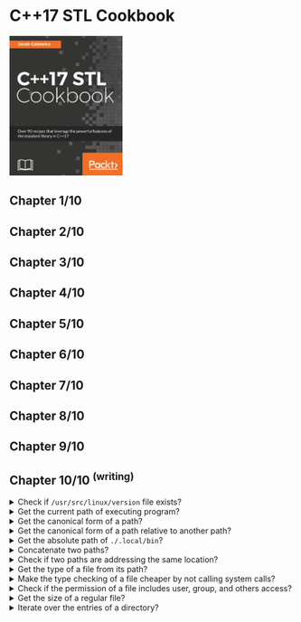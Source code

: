 # C++17 STL Cookbook
<img src="../../../covers/9781787120495.jpg" width="200"/>

## Chapter 1/10
## Chapter 2/10
## Chapter 3/10
## Chapter 4/10
## Chapter 5/10
## Chapter 6/10
## Chapter 7/10
## Chapter 8/10
## Chapter 9/10
## Chapter 10/10 <sup>(writing)</sup>

<details>
<summary>Check if <code>/usr/src/linux/version</code> file exists?</summary>

> **Description**
>
> ```cpp
> #include <filesystem>
>
> int main()
> {
>     try
>     {
>         std::filesystem::path version_path{"/usr/src/linux/version"}; // throws std::bad_alloc
>
>         if (std::filesystem::exists(version_path)) // throws std::system_error
>         {
>             // ...
>         }
>     }
>     catch (std::system_error const& exp)
>     {
>         std::cerr << "file operation error: " << exp.what() << std::endl;
>     }
>     catch (std::bad_alloc const& exp)
>     {
>         std::cerr << "path could not be allocated: " << exp.what() << std::endl;
>     }
> }
> ``````
>
> ---
> **Resources**
> - C++17 STL Cookbook - Chapter 10
>
> ---
> **References**
> ---
</details>

<details>
<summary>Get the current path of executing program?</summary>

> ```cpp
> #include <iostream>
> #include <filesystem>
>
> int main()
> {
>     try
>     {
>         std::filesystem::path working_directory{std::filesystem::current_path()};
>         std::cout << working_directory << std::endl;
>     }
>     catch (std::filesystem::filesystem_error const& exp)
>     {
>         std::cerr << exp.what() << std::endl;
>     }
> }
> ``````
>
> ---
> **Resources**
> - C++17 STL Cookbook - Chapter 10
> ---
> **References**
> ---
</details>

<details>
<summary>Get the canonical form of a path?</summary>

> **Description**
>
> `std::filesystem::canonical()` throws a `std::filesystem_error` type
> exception if the path we want to canonicalize does not exist.
>
> ```cpp
> #include <iostream>
> #include <exception>
> #include <filesystem>
>
> int main()
> {
>     try
>     {
>         std::filesystem::path relative_path{"/usr/././lib/../include"};
>         std::filesystem::path canonical_path{std::filesystem::canonical(relative_path)};
>         std::cout << canonical_path << std::endl;
>     }
>     catch (std::filesystem::filesystem_error const& exp)
>     {
>         std::cerr << exp.what() << std::endl;
>     }
>     catch (std::bad_alloc const& exp)
>     {
>         std::cerr << exp.what() << std::endl;
>     }
> }
> ``````
>
> ---
> **Resources**
> - C++17 STL Cookbook - Chapter 10
>
> ---
> **References**
> ---
</details>

<details>
<summary>Get the canonical form of a path relative to another path?</summary>

> **Description**
>
> `std::filesystem::canonical()` accepts a path as an optional second argument.
>
> ```cpp
> path canonical(path const& p, path const& base = current_path());
> ``````
>
> The second path `base` is prepended to path `p` if `p` is a relative path.
>
> ```cpp
> #include <iostream>
> #include <exception>
> #include <filesystem>
>
> int main()
> {
>     try
>     {
>         std::filesystem::path relative_path{"./lib/../include"};
>         std::filesystem::path base_path{"/usr"};
>         std::filesystem::path canonical_path{std::filesystem::canonical(relative_path, base_path)};
>         std::cout << canonical_path << std::endl;
>     }
>     catch (std::filesystem::filesystem_error const& exp)
>     {
>         std::cerr << exp.what() << std::endl;
>     }
>     catch (std::bad_alloc const& exp)
>     {
>         std::cerr << exp.what() << std::endl;
>     }
> }
> ``````
>
> ---
> **Resources**
> - C++17 STL Cookbook - Chapter 10
> ---
> **References**
> ---
</details>

<details>
<summary>Get the absolute path of <code>./.local/bin</code>?</summary>

> `std::filesystem::canonical()` does what `std::filesystem::absolute()` does,
> but canonical additionally removes any "." or ".." paths.
>
> `std::filesystem::absolute()` does not call system calls.
>
> ```cpp
> #include <iostream>
> #include <filesystem>
>
> int main()
> {
>     try
>     {
>         std::filesystem::path relative_path{"./.local/bin"};
>         auto absolute_path{std::filesystem::absolute(relative_path)};
>
>         std::cout << absolute_path << std::endl;
>     }
>     catch (std::filesystem::filesystem_error const& exp)
>     {
>         std::cerr << exp.what() << std::endl;
>     }
>     catch (std::bad_alloc const& exp)
>     {
>         std::cerr << exp.what() << std::endl;
>     }
> }
> ``````
>
> ---
> **Resources**
> - C++17 STL Cookbook - Chapter 10
> ---
> **References**
> ---
</details>

<details>
<summary>Concatenate two paths?</summary>

> **Description**
>
> `std::filesystem::path` overloads `operator/` and `operator+` for path
> concatenation, but `operator/` uses path separators between junctions and
> `operator+` only acts as string concatanation.
>
> ```cpp
> #include <filesystem>
>
> std::filesystem::path parent{"/usr/bin"};
> std::filesystem::path executable{"bash"};
> std::filesystem::path shell{parent + executable}; // /usr/binbash
> std::filesystem::path shell{parent / executable}; // /usr/bin/bash
> ``````
>
> ---
> **Resources**
> - C++17 STL Cookbook - Chapter 10
> ---
> **References**
> ---
</details>

<details>
<summary>Check if two paths are addressing the same location?</summary>

> **Description**
>
> `std::filesystem::equivalent()` canonicalizes the paths, which it accepts as
> arguments and returns true if they describe the same path after all.
>
> Both operands need to exist before call to this free-standing function. It
> will throw `std::filesystem::system_error` otherwise.
>
> ```cpp
> #include <iostream>
> #include <filesystem>
>
> int main()
> {
>     std::filesystem::path p1{"/lib/modules"};
>     std::filesystem::path p2{"/usr/lib/modules"};
>     std::cout << std::boolalpha << std::filesystem::equivalent(p1, p2) << std::endl;
>     // true
> }
> ``````
>
> ---
> **Resources**
> - C++17 STL Cookbook - Chapter 10
> ---
> **References**
> ---
</details>

<details>
<summary>Get the type of a file from its path?</summary>

> **Description**
>
> ```cpp
> #include <filesystem>
>
> std::filesystem::is_directory("/usr/bin"); // true
> std::filesystem::is_regular_file("/usr/bin/bash"); // true
> std::filesystem::is_symlink("/lib"); // true
> std::filesystem::is_character_file("/dev/random"); // true
> std::filesystem::is_block_file("/dev/sda"); // true
> std::filesystem::is_fifo("/dev/null"); // false
> std::filesystem::is_socket("/dev/null"); // false
> std::filesystem::other("/dev/null"); // false
> ``````
>
> ---
> **Resources**
> - C++17 STL Cookbook - Chapter 10
> ---
> **References**
> ---
</details>

<details>
<summary>Make the type checking of a file cheaper by not calling system calls?</summary>

> **Description**
>
> ```cpp
> #include <filesystem>
>
> std::filesystem::path executables_path{"/usr/local/bin"};
> std::filesystem::file_status executables_status{std::filesystem::file_status(executables_path)};
>
> std::filesystem::is_directory(executables_status);
> std::filesystem::is_regular_file(executables_status);
> std::filesystem::is_symlink(executables_status);
> std::filesystem::is_character_file(executables_status);
> std::filesystem::is_block_file(executables_status);
> std::filesystem::is_fifo(executables_status);
> std::filesystem::is_socket(executables_status);
> std::filesystem::other(executables_status);
> ``````
>
> ---
> **Resources**
> - C++17 STL Cookbook - Chapter 10
> ---
> **References**
> ---
</details>

<details>
<summary>Check if the permission of a file includes user, group, and others access?</summary>

> **Description**
>
> ```cpp
> #include <fstream>
> #include <iostream>
> #include <filesystem>
>
> int main()
> {
>     std::filesystem::perms perms = std::filesystem::status("/dev/null").permissions();
>
>     std::cout << ((perms & std::filesystem::perms::owner_read)   == std::filesystem::perms::none ? '-' : 'r');
>     std::cout << ((perms & std::filesystem::perms::owner_write)  == std::filesystem::perms::none ? '-' : 'w');
>     std::cout << ((perms & std::filesystem::perms::owner_exec)   == std::filesystem::perms::none ? '-' : 'x');
>     std::cout << ((perms & std::filesystem::perms::group_read)   == std::filesystem::perms::none ? '-' : 'r');
>     std::cout << ((perms & std::filesystem::perms::group_write)  == std::filesystem::perms::none ? '-' : 'w');
>     std::cout << ((perms & std::filesystem::perms::group_exec)   == std::filesystem::perms::none ? '-' : 'x');
>     std::cout << ((perms & std::filesystem::perms::others_read)  == std::filesystem::perms::none ? '-' : 'r');
>     std::cout << ((perms & std::filesystem::perms::others_write) == std::filesystem::perms::none ? '-' : 'w');
>     std::cout << ((perms & std::filesystem::perms::others_exec)  == std::filesystem::perms::none ? '-' : 'x');
> }
> ``````
>
> ---
> **Resources**
> - C++17 STL Cookbook - Chapter 10
> ---
> **References**
> ---
</details>

<details>
<summary>Get the size of a regular file?</summary>

> ```cpp
> #include <filesystem>
>
> std::filesystem::path file_path{"/usr/bin/g++"};
> std::size_t size = std::filesystem::file_size(file_path);
> ``````
>
> ---
> **Resources**
> - C++17 STL Cookbook - Chapter 10
> ---
> **References**
> ---
</details>

<details>
<summary>Iterate over the entries of a directory?</summary>

> ```cpp
> #include <filesystem>
> #include <algorithm>
> #include <ranges>
> #include <vector>
>
> std::vector<std::filesystem::directory_entry> entries;
> std::filesystem::path directory_path{"/usr/bin"};
> std::filesystem::directory_iterator entry_iterator{std::filesystem::directory_iterator{directory_path}};
> std::copy(entry_iterator, std::back_inserter(entries));
> ``````
>
> ---
> **Resources**
> - C++17 STL Cookbook - Chapter 10
>
> ---
> **References**
> ---
</details>

